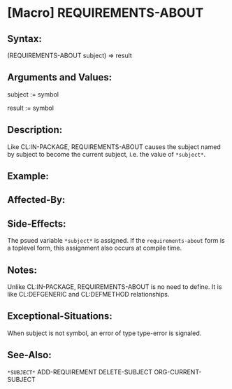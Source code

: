 # [Macro] REQUIREMENTS-ABOUT

## Syntax:

(REQUIREMENTS-ABOUT subject) => result

## Arguments and Values:

subject := symbol

result := symbol

## Description:
Like CL:IN-PACKAGE, REQUIREMENTS-ABOUT causes the subject named by subject to become the current subject, i.e. the value of `*subject*`.

## Example:

## Affected-By:

## Side-Effects:
The psued variable `*subject*` is assigned.
If the `requirements-about` form is a toplevel form, this assignment also occurs at compile time.

## Notes:
Unlike CL:IN-PACKAGE, REQUIREMENTS-ABOUT is no need to define.
It is like CL:DEFGENERIC and CL:DEFMETHOD relationships.

## Exceptional-Situations:
When subject is not symbol, an error of type type-error is signaled.

## See-Also:

`*SUBJECT*`
ADD-REQUIREMENT
DELETE-SUBJECT
ORG-CURRENT-SUBJECT
